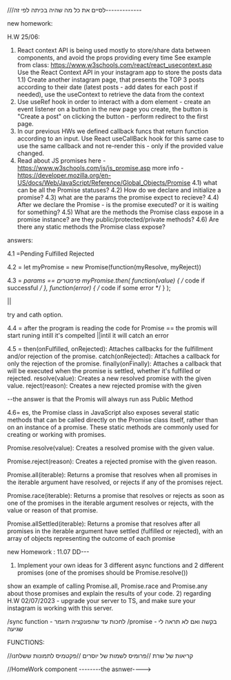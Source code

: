 <!-- 1.3) Present an example how to use useEffect to fetch for this object array from another server.


(hint: use array.map to iterate and build the components)

???
2) Build another component for the project, add 3 props from outside to the component and define a type for those props

??


left to end :

  2.1) Read about setInterval - https://www.w3schools.com/jsref/met_win_setinterval.asp
  Inside the component - use the interval for updating once in a minute the state (using useState) called "greenLight" to true - this flag is a boolean "green light" that should be turned-off (false) after 1 second
  2.2) Create a function that calculates the remaining seconds for the day (until 00:00 today), use the hook useMemo to calculate this only when the flag "greenLight" is true!
  2.3) Present the remaining seconds for the day in the return() from the component.
3) Read about useContext, useRef, useCallback - explain in class their usage.
  -->

///לסיים את כל מה שהיה בכיתה לפי זה-------------  <!-- Done -->

new homework:

H.W 25/06:
1) React context API is being used mostly to store/share data between components, and avoid the props providing every time
See example from class: https://www.w3schools.com/react/react_usecontext.asp
Use the React Context API in your instagram app to store the posts data
1.1) Create another instagram page, that presents the TOP 3 posts according to their date (latest posts - add dates for each post if needed), use the useContext to retrieve the data from the context  
2) Use useRef hook in order to interact with a dom element - create an event listener on a button in the new page you create, the button is "Create a post"
on clicking the button - perform redirect to the first page.
3) In our previous HWs we defined callback funcs that return function according to an input.
    Use React useCallBack hook for this same case to use the same callback and not re-render this - only if the provided value changed.
4) Read about JS promises here - 
https://www.w3schools.com/js/js_promise.asp
more info - https://developer.mozilla.org/en-US/docs/Web/JavaScript/Reference/Global_Objects/Promise
 4.1) what can be all the Promise statuses?
 4.2) How do we declare and initialize a promise?
 4.3) what are the params the promise expect to recieve?
 4.4) After we declare the Promise - is the promise executed? or it is waiting for something?
 4.5) What are the methods the Promise class expose in a promise instance? are they public/protected/private methods?
 4.6) Are there any static methods the Promise class expose?


 answers:

4.1 =Pending
Fulfilled
Rejected


4.2 =
let myPromise = new Promise(function(myResolve, myReject))

4.3 =
*params == פרמטרים
myPromise.then(
  function(value) { /* code if successful */ },
  function(error) { /* code if some error */ }
);

||

try and cath option.

4.4 =
after the program is reading the code for Promise == the promis will start runing intill it's compelted ||intil it will catch an error  

4.5 =
then(onFulfilled, onRejected): Attaches callbacks for the fulfillment and/or rejection of the promise.
catch(onRejected): Attaches a callback for only the rejection of the promise.
finally(onFinally): Attaches a callback that will be executed when the promise is settled, whether it's fulfilled or rejected.
resolve(value): Creates a new resolved promise with the given value.
reject(reason): Creates a new rejected promise with the given

--the answer is that the Promis will always run ass Public Method


4.6=
es, the Promise class in JavaScript also exposes several static methods that can be called directly on the Promise class itself, rather than on an instance of a promise. These static methods are commonly used for creating or working with promises.


Promise.resolve(value): Creates a resolved promise with the given value.

Promise.reject(reason): Creates a rejected promise with the given reason.

Promise.all(iterable): Returns a promise that resolves when all promises in the iterable argument have resolved, or rejects if any of the promises reject.

Promise.race(iterable): Returns a promise that resolves or rejects as soon as one of the promises in the iterable argument resolves or rejects, with the value or reason of that promise.

Promise.allSettled(iterable): Returns a promise that resolves after all promises in the iterable argument have settled (fulfilled or rejected), with an array of objects representing the outcome of each promise

new Homework : 11.07
DD---
1) Implement your own ideas for 3 different async functions and 2 different promises (one of the promises should be Promise.resolve())

show an example of calling Promise.all, Promise.race and Promise.any about those promises and explain the results of your code.
2) regarding H.W 02/07/2023 - upgrade your server to TS, and make sure your instagram is working with this server.


/sync function - לחכות עד שהפונקציה תיגמר 
/promise - בקשה ואם לא תראה לי שגיעה

FUNCTIONS:

//קריאות של שרת 
//פרומיס לשמות של יוסרים 
//פקטמיס לתמונות ששלחנו 

//HomeWork component --------the asnwer---->



